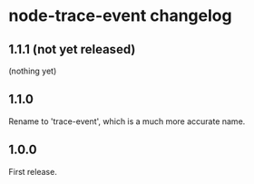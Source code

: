 # node-trace-event changelog

## 1.1.1 (not yet released)

(nothing yet)


## 1.1.0

Rename to 'trace-event', which is a much more accurate name.

## 1.0.0

First release.
